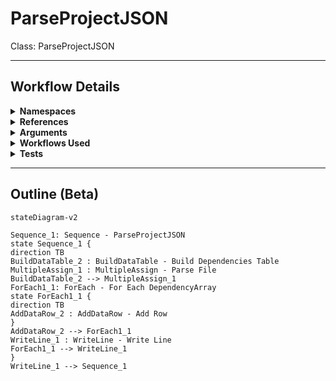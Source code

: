 # ParseProjectJSON
Class: ParseProjectJSON



<hr />

## Workflow Details
<details>
    <summary>
    <b>Namespaces</b>
    </summary>
    
    - System.Activities
- System.Activities.Statements
- System.Activities.Expressions
- System.Activities.Validation
- System.Activities.XamlIntegration
- Microsoft.VisualBasic
- Microsoft.VisualBasic.Activities
- System
- System.Collections
- System.Collections.Generic
- System.Collections.ObjectModel
- System.Data
- System.Diagnostics
- System.Linq
- System.Net.Mail
- System.Xml
- System.Text
- System.Xml.Linq
- UiPath.Core
- UiPath.Core.Activities
- System.Windows.Markup
- GlobalVariablesNamespace
- GlobalConstantsNamespace
- System.Reflection
- System.IO
- Newtonsoft.Json
- Newtonsoft.Json.Linq
- System.Dynamic
- System.ComponentModel
- System.Collections.Specialized
- System.Runtime.Serialization
- System.Linq.Expressions
- System.Xml.Serialization


</details>
<details>
    <summary>
    <b>References</b>
    </summary>

    - Microsoft.CSharp
- Microsoft.VisualBasic
- Microsoft.Win32.Primitives
- netstandard
- Newtonsoft.Json
- NPOI
- PresentationFramework
- System
- System.Activities
- System.Collections
- System.Collections.Immutable
- System.Collections.NonGeneric
- System.Collections.Specialized
- System.ComponentModel
- System.ComponentModel.EventBasedAsync
- System.ComponentModel.Primitives
- System.ComponentModel.TypeConverter
- System.Configuration.ConfigurationManager
- System.Console
- System.Core
- System.Data
- System.Data.Common
- System.Data.SqlClient
- System.IO.FileSystem.AccessControl
- System.IO.FileSystem.DriveInfo
- System.IO.FileSystem.Watcher
- System.IO.Packaging
- System.Linq
- System.Linq.Expressions
- System.Linq.Parallel
- System.Linq.Queryable
- System.Memory
- System.Memory.Data
- System.ObjectModel
- System.Private.CoreLib
- System.Private.DataContractSerialization
- System.Private.ServiceModel
- System.Private.Uri
- System.Private.Xml
- System.Reflection.DispatchProxy
- System.Reflection.Metadata
- System.Reflection.TypeExtensions
- System.Runtime.Serialization
- System.Runtime.Serialization.Formatters
- System.Runtime.Serialization.Primitives
- System.Security.Permissions
- System.ServiceModel
- System.ServiceModel.Activities
- System.Xaml
- System.Xml
- System.Xml.Linq
- UiPath.Studio.Constants
- UiPath.System.Activities
- UiPath.Workflow
- WindowsBase


</details>
<details>
    <summary>
    <b>Arguments</b>
    </summary>
    <table><tr><th>Name</th><th>Direction</th><th>Type</th><th>Description</th></tr><tr><td>in_ProjectJSONPath</td><td>InArgument</td><td>x:String</td><td></td></tr><tr><td>out_Name</td><td>OutArgument</td><td>x:String</td><td></td></tr><tr><td>out_Description</td><td>OutArgument</td><td>x:String</td><td></td></tr><tr><td>out_Dependencies</td><td>OutArgument</td><td>sd:DataTable</td><td></td></tr><tr><td>out_FileInfoCollection</td><td>OutArgument</td><td>sd:DataTable</td><td></td></tr><tr><td>out_EntryPoints</td><td>OutArgument</td><td>scg:IEnumerable(x:String)</td><td></td></tr><tr><td>out_Language</td><td>OutArgument</td><td>x:String</td><td></td></tr><tr><td>out_ProjectVersion</td><td>OutArgument</td><td>x:String</td><td></td></tr><tr><td>out_StudioVersion</td><td>OutArgument</td><td>x:String</td><td></td></tr><tr><td>out_Type</td><td>OutArgument</td><td>x:String</td><td></td></tr></table>
    
</details>
<details>
    <summary>
    <b>Workflows Used</b>
    </summary>

    

    
</details>
<details>
    <summary>
    <b>Tests</b>
    </summary>

    

    
</details>

<hr />

## Outline (Beta)

```mermaid
stateDiagram-v2

Sequence_1: Sequence - ParseProjectJSON
state Sequence_1 {
direction TB
BuildDataTable_2 : BuildDataTable - Build Dependencies Table
MultipleAssign_1 : MultipleAssign - Parse File
BuildDataTable_2 --> MultipleAssign_1
ForEach1_1: ForEach - For Each DependencyArray
state ForEach1_1 {
direction TB
AddDataRow_2 : AddDataRow - Add Row
}
AddDataRow_2 --> ForEach1_1
WriteLine_1 : WriteLine - Write Line
ForEach1_1 --> WriteLine_1
}
WriteLine_1 --> Sequence_1
```